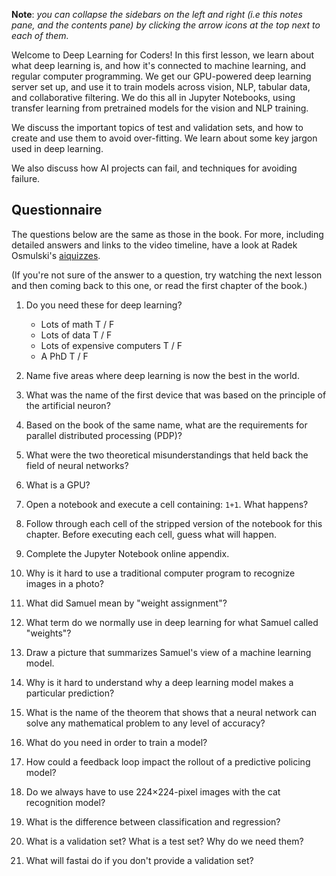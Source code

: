 **Note**: *you can collapse the sidebars on the left and right (i.e this notes pane, and the contents pane) by clicking the arrow icons at the top next to each of them.*

Welcome to Deep Learning for Coders! In this first lesson, we learn about what deep learning is, and how it's connected to machine learning, and regular computer programming. We get our GPU-powered deep learning server set up, and use it to train models across vision, NLP, tabular data, and collaborative filtering. We do this all in Jupyter Notebooks, using transfer learning from pretrained models for the vision and NLP training.

We discuss the important topics of test and validation sets, and how to create and use them to avoid over-fitting. We learn about some key jargon used in deep learning.

We also discuss how AI projects can fail, and techniques for avoiding failure.

## Questionnaire

The questions below are the same as those in the book. For more, including detailed answers and links to the video timeline, have a look at Radek Osmulski's [aiquizzes](http://aiquizzes.com/howto).

(If you're not sure of the answer to a question, try watching the next lesson and then coming back to this one, or read the first chapter of the book.)

1. Do you need these for deep learning?

   - Lots of math T / F
   - Lots of data T / F
   - Lots of expensive computers T / F
   - A PhD T / F
   
1. Name five areas where deep learning is now the best in the world.
1. What was the name of the first device that was based on the principle of the artificial neuron?
1. Based on the book of the same name, what are the requirements for parallel distributed processing (PDP)?
1. What were the two theoretical misunderstandings that held back the field of neural networks?
1. What is a GPU?
1. Open a notebook and execute a cell containing: `1+1`. What happens?
1. Follow through each cell of the stripped version of the notebook for this chapter. Before executing each cell, guess what will happen.
1. Complete the Jupyter Notebook online appendix.
1. Why is it hard to use a traditional computer program to recognize images in a photo?
1. What did Samuel mean by "weight assignment"?
1. What term do we normally use in deep learning for what Samuel called "weights"?
1. Draw a picture that summarizes Samuel's view of a machine learning model.
1. Why is it hard to understand why a deep learning model makes a particular prediction?
1. What is the name of the theorem that shows that a neural network can solve any mathematical problem to any level of accuracy?
1. What do you need in order to train a model?
1. How could a feedback loop impact the rollout of a predictive policing model?
1. Do we always have to use 224×224-pixel images with the cat recognition model?
1. What is the difference between classification and regression?
1. What is a validation set? What is a test set? Why do we need them?
1. What will fastai do if you don't provide a validation set?
